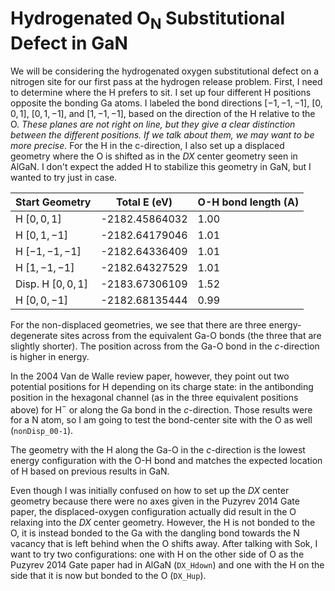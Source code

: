 # Hydrogenated $\text{O}_{\text{N}}$ Substitutional Defect in $\text{GaN}$

We will be considering the hydrogenated oxygen substitutional defect on a nitrogen site for our first pass at the hydrogen release problem. First, I need to determine where the H prefers to sit. I set up four different H positions opposite the bonding Ga atoms. I labeled the bond directions $[-1, -1, -1]$, $[0, 0, 1]$, $[0, 1, -1]$, and $[1, -1, -1]$, based on the direction of the H relative to the O. *These planes are not right on line, but they give a clear distinction between the different positions. If we talk about them, we may want to be more precise.* For the H in the c-direction, I also set up a displaced geometry where the O is shifted as in the $DX$ center geometry seen in AlGaN. I don't expect the added H to stabilize this geometry in GaN, but I wanted to try just in case. 

| Start Geometry | Total E (eV) | O-H bond length (A) |
|------|------------|----------|
| H $[0, 0, 1]$ | -2182.45864032 | 1.00 |
| H $[0, 1, -1]$ | -2182.64179046 | 1.01 |
| H $[-1,-1,-1]$ | -2182.64336409 | 1.01 |
| H $[1,-1,-1]$ | -2182.64327529 | 1.01 |
| Disp. H $[0, 0, 1]$ | -2183.67306109 | 1.52 |
| H $[0, 0, -1]$ | -2182.68135444 | 0.99 |

For the non-displaced geometries, we see that there are three energy-degenerate sites across from the equivalent Ga-O bonds (the three that are slightly shorter). The position across from the Ga-O bond in the $c$-direction is higher in energy. 

In the 2004 Van de Walle review paper, however, they point out two potential positions for H depending on its charge state: in the antibonding position in the hexagonal channel (as in the three equivalent positions above) for H$^-$ or along the Ga bond in the $c$-direction. Those results were for a N atom, so I am going to test the bond-center site with the O as well (`nonDisp_00-1`).

The geometry with the H along the Ga-O in the $c$-direction is the lowest energy configuration with the O-H bond and matches the expected location of H based on previous results in GaN. 

Even though I was initially confused on how to set up the $DX$ center geometry because there were no axes given in the Puzyrev 2014 Gate paper, the displaced-oxygen configuration actually did result in the O relaxing into the $DX$ center geometry. However, the H is not bonded to the O, it is instead bonded to the Ga with the dangling bond towards the N vacancy that is left behind when the O shifts away. After talking with Sok, I want to try two configurations: one with H on the other side of O as the Puzyrev 2014 Gate paper had in AlGaN (`DX_Hdown`) and one with the H on the side that it is now but bonded to the O (`DX_Hup`). 

